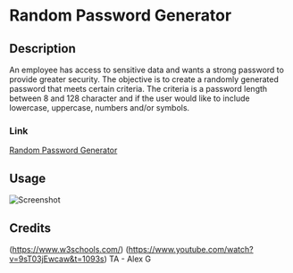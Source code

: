 # Random Password Generator

## Description
An employee has access to sensitive data and wants a strong password to provide greater security.  The objective is to create a randomly generated password that meets certain criteria.  The criteria is a password length between 8 and 128 character and if the user would like to include lowercase, uppercase, numbers and/or symbols.

### Link
[Random Password Generator](https://glanctot.github.io/password-generator/)

## Usage
![Screenshot](https://user-images.githubusercontent.com/91084910/139556512-f29c4874-5092-4334-98c5-36978754bfee.JPG)

## Credits 
(https://www.w3schools.com/)
(https://www.youtube.com/watch?v=9sT03jEwcaw&t=1093s)
TA - Alex G
